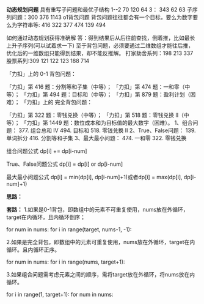 **动态规划问题**
具有重写子问题和最优子结构
1--2  70 120 64
3： 343 62 63 
子序列问题：300 376 1143
o1背包问题 背包问题往往都会有一个目标，要么为数字要么为字符串等:
 416 322 377 474 139 494  

如何通过动态规划获得准确解
答：得到结果后从后往前查找，倒着推，比如最长上升子序列(可以试着求一下)
至于背包问题，必须要通过二维数组才能往后推，优化后的一维数组只能得到结果，却不能反推解。
打家劫舍系列：198 213 337
股票系列:309 121 122 123 188 714

「力扣」上的 0-1 背包问题：


「力扣」第 416 题：分割等和子集（中等）；
「力扣」第 474 题：一和零（中等）；
「力扣」第 494 题：目标和（中等）；
「力扣」第 879 题：盈利计划（困难）；
「力扣」上的 完全背包问题：

「力扣」第 322 题：零钱兑换（中等）；
「力扣」第 518 题：零钱兑换 II（中等）；
「力扣」第 1449 题：数位成本和为目标值的最大数字（困难）。
1、组合问题：
377. 组合总和 Ⅳ
494. 目标和
518. 零钱兑换 II
2、True、False问题：
139. 单词拆分
416. 分割等和子集
3、最大最小问题：
474. 一和零
322. 零钱兑换


组合问题公式
dp[i] += dp[i-num]


True、False问题公式
dp[i] = dp[i] or dp[i-num]


最大最小问题公式
dp[i] = min(dp[i], dp[i-num]+1)或者dp[i] = max(dp[i], dp[i-num]+1)


**思路：**




**套路：**
1.如果是0-1背包，即数组中的元素不可重复使用，nums放在外循环，target在内循环，且内循环倒序；
                            
for num in nums:
        for i in range(target, nums-1, -1):
        
    
2.如果是完全背包，即数组中的元素可重复使用，nums放在外循环，target在内循环。且内循环正序。

for num in nums:
    for i in range(nums, target+1):
    
    
3.如果组合问题需考虑元素之间的顺序，需将target放在外循环，将nums放在内循环。

for i in range(1, target+1):
        for num in nums:
        
    


